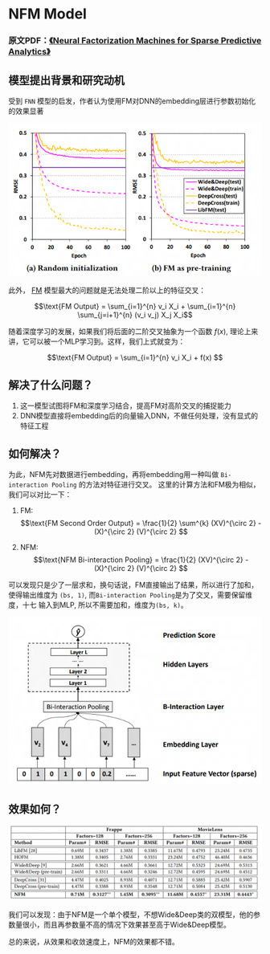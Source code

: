 # NFM Model
### 原文PDF：[《Neural Factorization Machines for Sparse Predictive Analytics》](NFM.pdf)
## 模型提出背景和研究动机
受到 `FNN` 模型的启发，作者认为使用FM对DNN的embedding层进行参数初始化的效果显著

![WIth_and_without_pretrained.png](Pics/WIth_and_without_pretrained.png)

此外， [FM](https://github.com/HaochengY/RecommendSystem/tree/main/models/FM) 模型最大的问题就是无法处理二阶以上的特征交叉：

$$\text{FM Output} = \sum_{i=1}^{n} v_i X_i  +  \sum_{i=1}^{n} \sum_{j=i+1}^{n} (v_i v_j) X_j X_i$$

随着深度学习的发展，如果我们将后面的二阶交叉抽象为一个函数 $f(x)$, 理论上来讲，它可以被一个MLP学习到。这样，我们上式就变为：

$$\text{FM Output} = \sum_{i=1}^{n} v_i X_i  + f(x) $$


## 解决了什么问题？
1. 这一模型试图将FM和深度学习结合，提高FM对高阶交叉的捕捉能力
2. DNN模型直接将embedding后的向量输入DNN，不做任何处理，没有显式的特征工程

## 如何解决？

为此，NFM先对数据进行embedding，再将embedding用一种叫做 `Bi-interaction Pooling` 的方法对特征进行交叉。
这里的计算方法和FM极为相似，我们可以对比一下：

1. FM: $$\text{FM Second Order Output} = \frac{1}{2} \sum^{k} (XV)^{\circ 2} -  (X)^{\circ 2} (V)^{\circ 2} $$

2. NFM: $$\text{NFM Bi-interaction Pooling} = \frac{1}{2}  (XV)^{\circ 2} -  (X)^{\circ 2} (V)^{\circ 2} $$

可以发现只是少了一层求和，换句话说，FM直接输出了结果，所以进行了加和，使得输出维度为 `(bs, 1)`, 而`Bi-interaction Pooling`是为了交叉，需要保留维度，十七
输入到MLP, 所以不需要加和，维度为`(bs, k)`。

![NFM.png](Pics/NFM.png)


## 效果如何？
![result.png](Pics/result.png)

我们可以发现：由于NFM是一个单个模型，不想Wide&Deep类的双模型，他的参数量很小，而且再参数量不高的情况下效果甚至高于Wide&Deep模型。

总的来说，从效果和收敛速度上，NFM的效果都不错。